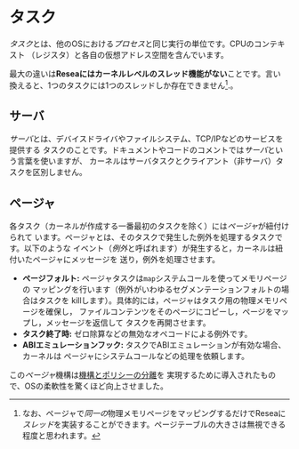 # タスク

*タスク*とは、他のOSにおける*プロセス*と同じ実行の単位です。CPUのコンテキスト
（レジスタ）と各自の仮想アドレス空間を含んでいます。

最大の違いは**Reseaにはカーネルレベルのスレッド機能がない**ことです。言い
換えると、1つのタスクには1つのスレッドしか存在できません[^1].。

## サーバ

*サーバ*とは、デバイスドライバやファイルシステム、TCP/IPなどのサービスを提供する
タスクのことです。ドキュメントやコードのコメントでは*サーバ*という言葉を使いますが、
カーネルはサーバタスクとクライアント（非サーバ）タスクを区別しません。

## ページャ

各タスク（カーネルが作成する一番最初のタスクを除く）には*ページャ*が紐付けられて
います。ページャとは、そのタスクで発生した例外を処理するタスクです。以下のような
イベント（*例外*と呼ばれます）が発生すると，カーネルは紐付いたページャにメッセージを
送り，例外を処理させます。

- **ページフォルト:** ページャタスクは`map`システムコールを使ってメモリページの
  マッピングを行います（例外がいわゆるセグメンテーションフォルトの場合はタスクを
  killします）。具体的には，ページャはタスク用の物理メモリページを確保し，
  ファイルコンテンツをそのページにコピーし，ページをマップし，メッセージを返信して
  タスクを再開させます。
- **タスク終了時:** ゼロ除算などの無効なオペコードによる例外です。
- **ABIエミュレーションフック:** タスクでABIエミュレーションが有効な場合、カーネルは
  ページャにシステムコールなどの処理を依頼します。

この*ページャ*機構は[機構とポリシーの分離](https://en.wikipedia.org/wiki/Separation_of_mechanism_and_policy)を
実現するために導入されたもので、OSの柔軟性を驚くほど向上させました。

[^1]: なお、ページャで*同一の*物理メモリページをマッピングするだけでReseaに
*スレッド*を実装することができます。ページテーブルの大きさは無視できる程度と思われます。
